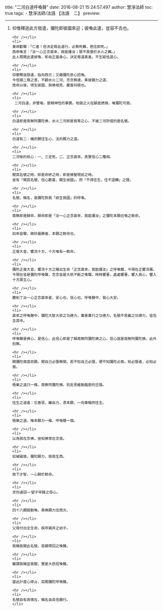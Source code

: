 title: "二河白道呼喚聲"
date: 2016-08-21 15:24:57.497
author: 慧淨法師
toc: true
tags:
    - 慧淨法師/法語	【法語　二】
preview: 

---

<ol>
	<li>
	仰惟釋迦此方發遣，彌陀即彼國來迎；彼喚此遣，豈容不去也。

	<hr /></li>
	<li>
	東岸勸聲：「仁者！但決定尋此道行，必無死難，若住即死。」
	西岸喚言：「汝一心正念直來，我能護汝；眾不畏墮於水火之難。」
	此人既聞此遣彼喚，即自正當身心，決定尋道直進，不生疑怯退心。

	<hr /></li>
	<li>
	仰蒙釋迦發遣，指向西方；又藉彌陀悲心招喚。
	今信順二尊之意，不顧水火二河，念念無遺，乘彼願力之道，
	捨命以後，得生彼國，與佛相見，慶喜何極也。

	<hr /></li>
	<li>
	 二河白道，非譬喻，是精神性的事實。地獄之火在腳底燃燒，唯彌陀可救。

	<hr /></li>
	<li>
	白道即是南無阿彌陀佛，水火二河即是我等之心，不被二河所侵的是名號。

	<hr /></li>
	<li>
	白道有二：機的願往生心，法的願力之道。

	<hr /></li>
	<li>
	二河喻的核心：一、三定死。二、正念直來。真實信心二種相。

	<hr /></li>
	<li>
	聞其名號之時，即是命終之時，即是佛聖現前之時。
	豈有「聞其名號，信心歡喜，願生彼國」，而「不得往生，住不退轉」之理。

	<hr /></li>
	<li>
	名號，稱名，是彌陀對我「欲生我國」的呼喚。

	<hr /></li>
	<li>
	南無即是歸命，歸命即是「汝一心正念直來，我能護汝」之彌陀本願召喚之敕命。

	<hr /></li>
	<li>
	如來音聲，微妙最勝者，本願之敕命也。

	<hr /></li>
	<li>
	正覺大音，響流十方，十方唯有一敕命。

	<hr /></li>
	<li>
	彌陀正覺大音，響流十方之賭出生命「正念直來，我能護汝」之呼喚聲，今現在正響流著。今現在皆是彌陀呼喚聲，念念皆是大悲不斷之喚聲。時時響著，處處響著，響入我心，響入十方眾生心。

	<hr /></li>
	<li>
	聽到了汝一心正念直來者，安心也，信心也。呼喚聲中，我心大安。

	<hr /></li>
	<li>
	直來之呼喚聲中，彌陀大智大悲之功德力，萬善萬行之功德力，名號不思義之功德力，皆包含其中。

	<hr /></li>
	<li>
	呼喚聲是佛心，是信心，此信心即是了解南無阿彌陀佛之心。信心就是南無阿彌陀佛，此外別無。

	<hr /></li>
	<li>
	聞彌陀救度悲願，聞自己必墮無間。若不知自己必墮，便不知彌陀必救。知必墮者，必知必救。

	<hr /></li>
	<li>
	極樂之道只一條，南無阿彌陀佛。別走思維動腦筋的岔路。

	<hr /></li>
	<li>
	往生之道者：忘善惡，離自力，憑本願，一向專稱而往生。

	<hr /></li>
	<li>
	極樂之道，唯本願力一條，呼喚聲一個。

	<hr /></li>
	<li>
	以為我在念佛，豈知佛常在念我。

	<hr /></li>
	<li>
	如被磁吸，彌陀願力，吸我生西。

	<hr /></li>
	<li>
	放下才智，一心歸於敕命。

	<hr /></li>
	<li>
	求你速回──望子早歸之母心。

	<hr /></li>
	<li>
	四十八願殷勤喚，乘佛願力往西方。

	<hr /></li>
	<li>
	父母付出全生命，疾呼窺井之幼子。

	<hr /></li>
	<li>
	我稱我聞此名號，慈親帶回之喚聲。

	<hr /></li>
	<li>
	雖謂我稱並我聞，實是大悲招喚聲。

	<hr /></li>
	<li>
	當此計度心停止，突聞彌陀呼喚聲。

	<hr /></li>
	<li>
	名號自有真情在，稱名自具信願行。
	</li>
</ol>

